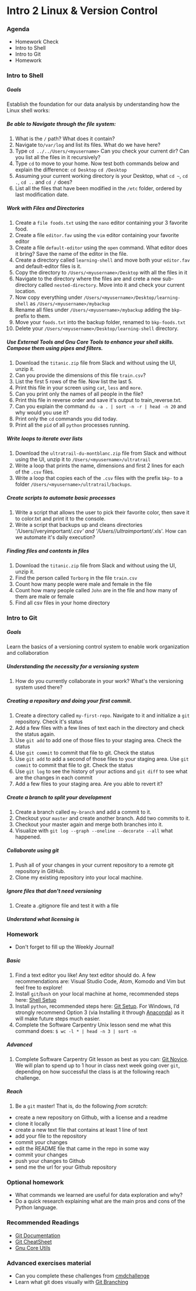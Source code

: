 
# Intro 2 Linux & Version Control

### Agenda
* Homework Check
* Intro to Shell
* Intro to Git
* Homework

### Intro to Shell

##### Goals
Establish the foundation for our data analysis by understanding how the Linux shell works:
##### Be able to Navigate through the file system:

1. What is the `/` path? What does it contain?
2. Navigate to`/var/log` and list its files. What do we have here?
3. Type `cd ../../Users/<myusername>` Can you check your current dir? Can you list all the files in it recursively?
4. Type `cd` to move to your home. Now test both commands below and explain the difference:
    `cd Desktop`
    `cd /Desktop`
5. Assuming your current working directory is your Desktop, what `cd ~`, `cd .`, `cd ..` and `cd /` does?
6. List all the files that have been modified in the `/etc` folder, ordered by last modification date.

##### Work with Files and Directories

1. Create a `file foods.txt` using the `nano` editor containing your 3 favorite food.
2. Create a file `editor.fav` using the `vim` editor containing your favorite editor
3. Create a file `default-editor` using the `open` command. What editor does it bring? Save the name of the editor in the file.
4. Create a directory called `learning-shell` and move both your `editor.fav` and default-editor files is it.
5. Copy the directory to `/Users/<myusername>/Desktop` with all the files in it
6. Navigate to the directory where the files are and crete a new sub-directory called `nested-directory`. Move into it and check your current location.
7. Now copy everything under `/Users/<myusername>/Desktop/learning-shell` as `/Users/<myusername>/mybackup` 
8. Rename all files under `/Users/<myusername>/mybackup` adding the `bkp-` prefix to them.
9. Move your `foods.txt` into the backup folder, renamed to `bkp-foods.txt`
10. Delete your `/Users/<myusername>/Desktop/learning-shell` directory.

##### Use External Tools and Gnu Core Tools to enhance your shell skills. Compose them using pipes and filters.

1. Download the `titanic.zip` file from Slack and without using the UI, unzip it.
2. Can you provide the dimensions of this file `train.csv`?
3. List the first 5 rows of the file. Now list the last 5.
4. Print this file in your screen using `cat`, `less` and `more`.
5. Can you print only the names of all people in the file?
6. Print this file in reverse order and save it's output to train_reverse.txt.
7. Can you explain the command `du -a . | sort -n -r | head -n 20` and why would you use it? 
8. Print only the `cd` commands you did today.
9. Print all the `pid` of all `python` processes running.

##### Write loops to iterate over lists

1. Download the `ultratrail-du-montblanc.zip` file from Slack and without using the UI, unzip it to `/Users/<myusername>/ultratrail`
2. Write a loop that prints the name, dimensions and first 2 lines for each of the `.csv` files.
3. Write a loop that copies each of the `.csv` files with the prefix `bkp-` to a folder `/Users/<myusername>/ultratrail/backups`. 

##### Create scripts to automate basic processes

1. Write a script that allows the user to pick their favorite color, then save it to color.txt and print it to the console.
2. Write a script that backups up and cleans directories '/Users/<myusername>/veryimportant/*.csv' and '/Users/<myusername>/ultraimportant/*.xls'. How can we automate it's daily execution?

##### Finding files and contents in files

1. Download the `titanic.zip` file from Slack and without using the UI, unzip it.
2. Find the person called `Torborg` in the file `train.csv`
3. Count how many people were male and female in the file
4. Count how many people called `John` are in the file and how many of them are male or female
5. Find all csv files in your home directory

### Intro to Git

##### Goals
Learn the basics of a versioning control system to enable work organization and collaboration

##### Understanding the necessity for a versioning system
1. How do you currently collaborate in your work? What's the versioning system used there?

##### Creating a repository and doing your first commit.
1. Create a directory called `my-first-repo`. Navigate to it and initialize a `git` repository. Check it's status
2. Add a few files with a few lines of text each in the directory and check the status again.
3. Use `git add` to add one of those files to your staging area. Check the status
4. Use `git commit` to commit that file to git. Check the status
5. Use `git add` to add a second of those files to your staging area. Use `git commit` to commit that file to git. Check the status 
6. Use `git log` to see the history of your actions and `git diff` to see what are the changes in each commit
7. Add a few files to your staging area. Are you able to revert it?

##### Create a branch to split your development
1. Create a branch called `my-branch` and add a commit to it.
2. Checkout your `master` and create another branch. Add two commits to it.
3. Checkout your master again and merge both branches into it.
4. Visualize with `git log --graph --oneline --decorate --all` what happened.

##### Collaborate using git
1. Push all of your changes in your current repository to a remote git repository in GitHub.
2. Clone my existing repository into your local machine.

##### Ignore files that don't need versioning
1. Create a .gitignore file and test it with a file

##### Understand what licensing is

### Homework
* Don't forget to fill up the Weekly Journal! 

##### Basic
1. Find a text editor you like! Any text editor should do. A few recommendations are: Visual Studio Code, Atom, Komodo and Vim but feel free to explore!
2. Install `git`/`bash` on your local machine at home, recommended steps here: [Shell Setup](http://swcarpentry.github.io/shell-novice/setup.html)
3. Install `python`, recommended steps here: [Git Setup](http://swcarpentry.github.io/python-novice-inflammation/setup/). For Windows, I’d strongly recommend Option 3 (via Installing it through [Anaconda](https://www.anaconda.com/distribution/)) as it will make future steps much easier.
4. Complete the Software Carpentry Unix lesson send me what this command does: `$ wc -l * | head -n 3 | sort -n`

##### Advanced
1. Complete Software Carpentry Git lesson as best as you can: [Git Novice](http://swcarpentry.github.io/git-novice/). We will plan to spend up to 1 hour in class next week going over `git`, depending on how successful the class is at the following reach challenge.
  
##### Reach
1. Be a `git` master! That is, do the following *from scratch*:
  * create a new repository on Github, with a license and a readme
  * clone it locally
  * create a new text file that contains at least 1 line of text
  * add your file to the repository
  * commit your changes
  * edit the README file that came in the repo in some way
  * commit your changes
  * push your changes to Github
  * send me the url for your Github repository

### Optional homework
* What commands we learned are useful for data exploration and why?
* Do a quick research explaining what are the main pros and cons of the Python language.

### Recommended Readings
* [Git Documentation](https://git-scm.com/doc)
* [Git CheatSheet](https://www.atlassian.com/git/tutorials/atlassian-git-cheatsheet)
* [Gnu Core Utils](http://www.gnu.org/software/coreutils/manual/html_node/)

### Advanced exercises material
* Can you complete these challenges from [cmdchallenge](https://cmdchallenge.com/)
* Learn what git does visually with [Git Branching](https://learngitbranching.js.org/)
